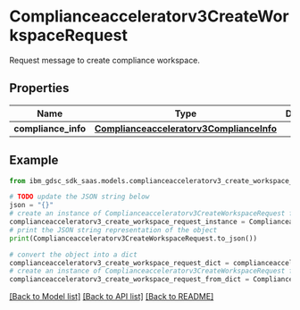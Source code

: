 # Complianceacceleratorv3CreateWorkspaceRequest

Request message to create compliance workspace.

## Properties

Name | Type | Description | Notes
------------ | ------------- | ------------- | -------------
**compliance_info** | [**Complianceacceleratorv3ComplianceInfo**](Complianceacceleratorv3ComplianceInfo.md) |  | [optional] 

## Example

```python
from ibm_gdsc_sdk_saas.models.complianceacceleratorv3_create_workspace_request import Complianceacceleratorv3CreateWorkspaceRequest

# TODO update the JSON string below
json = "{}"
# create an instance of Complianceacceleratorv3CreateWorkspaceRequest from a JSON string
complianceacceleratorv3_create_workspace_request_instance = Complianceacceleratorv3CreateWorkspaceRequest.from_json(json)
# print the JSON string representation of the object
print(Complianceacceleratorv3CreateWorkspaceRequest.to_json())

# convert the object into a dict
complianceacceleratorv3_create_workspace_request_dict = complianceacceleratorv3_create_workspace_request_instance.to_dict()
# create an instance of Complianceacceleratorv3CreateWorkspaceRequest from a dict
complianceacceleratorv3_create_workspace_request_from_dict = Complianceacceleratorv3CreateWorkspaceRequest.from_dict(complianceacceleratorv3_create_workspace_request_dict)
```
[[Back to Model list]](../README.md#documentation-for-models) [[Back to API list]](../README.md#documentation-for-api-endpoints) [[Back to README]](../README.md)


